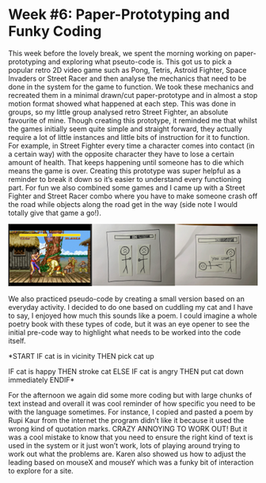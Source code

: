 # Week #6: Paper-Prototyping and Funky Coding
This week before the lovely break, we spent the morning working on paper-prototyping and exploring what pseuto-code is. This got us to pick a popular retro 2D video game such as Pong, Tetris, Astroid Fighter, Space Invaders or Street Racer and then analyse the mechanics that need to be done in the system for the game to function. We took these mechanics and recreated them in a minimal drawn/cut paper-prototype and in almost a stop motion format showed what happened at each step. This was done in groups, so my little group analysed retro Street Fighter, an absolute favourite of mine. Though creating this prototype, it reminded me that whilst the games initially seem quite simple and straight forward, they actually require a lot of little instances and little bits of instruction for it to function. For example, in Street Fighter every time a character comes into contact (in a certain way) with the opposite character they have to lose a certain amount of health. That keeps happening until someone has to die which means the game is over. Creating this prototype was super helpful as a reminder to break it down so it’s easier to understand every functioning part. For fun we also combined some games and I came up with a Street Fighter and Street Racer combo where you have to make someone crash off the road while objects along the road get in the way (side note I would totally give that game a go!).

<img src="streetfighter-pp.png">

We also practiced pseudo-code by creating a small version based on an everyday activity. I decided to do one based on cuddling my cat and I have to say, I enjoyed how much this sounds like a poem. I could imagine a whole poetry book with these types of code, but it was an eye opener to see the initial pre-code way to highlight what needs to be worked into the code itself. 

*START
IF cat is in vicinity 
THEN pick cat up

IF cat is happy
THEN stroke cat
ELSE 
IF cat is angry 
THEN put cat down immediately
ENDIF*

For the afternoon we again did some more coding but with large chunks of text instead and overall it was cool reminder of how specific you need to be with the language sometimes. For instance, I copied and pasted a poem by Rupi Kaur from the internet the program didn’t like it because it used the wrong kind of quotation marks. CRAZY ANNOYING TO WORK OUT! But it was a cool mistake to know that you need to ensure the right kind of text is used in the system or it just won’t work, lots of playing around trying to work out what the problems are. Karen also showed us how to adjust the leading based on mouseX and mouseY which was a funky bit of interaction to explore for a site.

